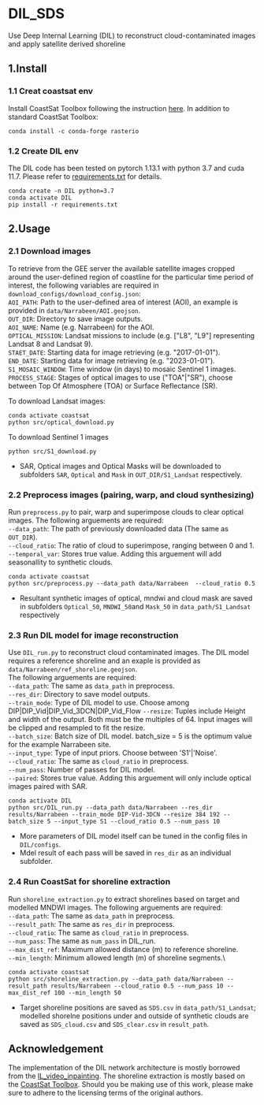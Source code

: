 # DIL_SDS
Use Deep Internal Learning (DIL) to reconstruct cloud-contaminated images and apply satellite derived shoreline

## 1.Install
### 1.1 Creat coastsat env
Install CoastSat Toolbox following the instruction [here](https://github.com/kvos/CoastSat?tab=readme-ov-file#installation).
In addition to standard CoastSat Toolbox:
```
conda install -c conda-forge rasterio
```
### 1.2 Create DIL env

The DIL code has been tested on pytorch 1.13.1 with python 3.7 and cuda 11.7. Please refer to [requirements.txt](https://github.com/yongjingmao/DIL_SDS/blob/main/requirements.txt) for details.
```
conda create -n DIL python=3.7
conda activate DIL
pip install -r requirements.txt
```

## 2.Usage
### 2.1 Download images
To retrieve from the GEE server the available satellite images cropped around the user-defined region of coastline for the particular time period of interest, the following variables are required in `download_configs/download_config.json`:\
`AOI_PATH`: Path to the user-defined area of interest (AOI), an example is provided in `data/Narrabeen/AOI.geojson`.\
`OUT_DIR`: Directory to save image outputs.\
`AOI_NAME`: Name (e.g. Narrabeen) for the AOI.\
`OPTICAL_MISSION`: Landsat missions to include (e.g. ["L8", "L9"] representing Landsat 8 and Landsat 9).\
`STAET_DATE`: Starting data for image retrieving (e.g. "2017-01-01").\
`END_DATE`: Starting data for image retrieving (e.g. "2023-01-01").\
`S1_MOSAIC_WINDOW`: Time window (in days) to mosaic Sentinel 1 images.\
`PROCESS_STAGE`: Stages of optical images to use ("TOA"|"SR"), choose between Top Of Atmosphere (TOA) or Surface Reflectance (SR).

To download Landsat images:
```
conda activate coastsat
python src/optical_download.py
```
To download Sentinel 1 images
```
python src/S1_download.py
```
- SAR, Optical images and Optical Masks will be downloaded to subfolders `SAR`, `Optical` and `Mask` in `OUT_DIR/S1_Landsat` respectively.

### 2.2 Preprocess images (pairing, warp, and cloud synthesizing)
Run `preprocess.py` to pair, warp and superimpose clouds to clear optical images. The following arguements are required:\
`--data_path`: The path of previously downloaded data (The same as `OUT_DIR`).\
`--cloud_ratio`: The ratio of cloud to superimpose, ranging between 0 and 1.\
`--temporal_var`: Stores true value. Adding this arguement will add seasonallity to synthetic clouds.

```
conda activate coastsat
python src/preprocess.py --data_path data/Narrabeen  --cloud_ratio 0.5
```
- Resultant synthetic images of optical, mndwi and cloud mask are saved in subfolders `Optical_50`, `MNDWI_50`and `Mask_50` in `data_path/S1_Landsat` respectively

### 2.3 Run DIL model for image reconstruction
Use `DIL_run.py` to reconstruct cloud contaminated images. The DIL model requires a reference shoreline and an exaple is provided as `data/Narrabeen/ref_shoreline.geojson`.\
The following arguements are required:\
`--data_path`: The same as `data_path` in preprocess.\
`--res_dir`: Directory to save model outputs.\
`--train_mode`: Type of DIL model to use. Choose among DIP|DIP_Vid|DIP_Vid_3DCN|DIP_Vid_Flow
`--resize`: Tuples include Height and width of the output. Both must be the multiples of 64. Input images will be clipped and resampled to fit the resize.\
`--batch_size`: Batch size of DIL model. batch_size = 5 is the optimum value for the example Narrabeen site.\
`--input_type`: Type of input priors. Choose between 'S1'|'Noise'.\
`--cloud_ratio`: The same as `cloud_ratio` in preprocess.\
`--num_pass`: Number of passes for DIL model.\
`--paired`: Stores true value. Adding this arguement will only include optical images paired with SAR.
```
conda activate DIL
python src/DIL_run.py --data_path data/Narrabeen --res_dir results/Narrabeen --train_mode DIP-Vid-3DCN --resize 384 192 --batch_size 5 --input_type S1 --cloud_ratio 0.5 --num_pass 10 
```
- More parameters of DIL model itself can be tuned in the config files in `DIL/configs`.
- Mdel result of each pass will be saved in `res_dir` as an individual subfolder.

### 2.4 Run CoastSat for shoreline extraction
Run `shoreline_extraction.py` to extract shorelines based on target and modelled MNDWI images. The following arguements are required:\
`--data_path`: The same as `data_path` in preprocess.\
`--result_path`: The same as `res_dir` in preprocess.\
`--cloud_ratio`: The same as `cloud_ratio` in preprocess.\
`--num_pass`: The same as `num_pass` in DIL_run.\
`--max_dist_ref`: Maximum allowed distance (m) to reference shoreline.\
`--min_length`: Minimum allowed length (m) of shoreline segments.\
```
conda activate coastsat
python src/shoreline_extraction.py --data_path data/Narrabeen --result_path results/Narrabeen --cloud_ratio 0.5 --num_pass 10 --max_dist_ref 100 --min_length 50
```
- Target shoreline positions are saved as `SDS.csv` in `data_path/S1_Landsat`; modelled shorelne positions under and outside of synthetic clouds are saved as `SDS_cloud.csv` and `SDS_clear.csv` in `result_path`.

## Acknowledgement
The implementation of the DIL network architecture is mostly borrowed from the [IL_video_inpainting](https://github.com/Haotianz94/IL_video_inpainting/tree/master). The shoreline extraction is mostly based on the [CoastSat Toolbox](https://github.com/kvos/CoastSat/tree/master). Should you be making use of this work, please make sure to adhere to the licensing terms of the original authors.
